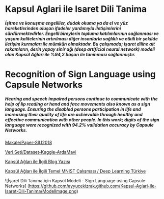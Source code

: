 # Kapsul Aglari ile Isaret Dili Tanima
##### İşitme ve konuşma engelliler, dudak okuma ya da el ve yüz hareketlerinden oluşan ifadeler yardımıyla iletişimlerini sürdürmektedirler. Engelli bireylerin topluma katılımlarının sağlanması ve yaşam kalitelerinin artırılması diğer insanlarla sağlıklı ve etkili bir şekilde iletişim kurmaları ile mümkün olmaktadır. Bu çalışmada; işaret diline ait rakamların, derin yapay sinir ağı (deep artificial neural network) modeli olan Kapsül Ağları ile **%94,2** başarı ile tanınması sağlanmıştır. 
# Recognition of Sign Language using Capsule Networks
##### Hearing and speech impaired persons continue to communicate with the help of lip reading or hand and face movements also known as a sign language. Ensuring the disabled persons participation in life and increasing their quality of life are achievable through healthy and effective communication with other people. In this work; digits of the sign language were recognized with **94.2%** validation accuracy by Capsule Networks.

[Makale/Paper-SIU2018](http://www.siu2018.org/)

[Veri Seti/Dataset-Kaggle-ArdaMavi](https://www.kaggle.com/ardamavi/sign-language-digits-dataset)

[Kapsül Ağları ile İlgili Blog Yazısı](https://medium.com/@ayyucekizrak)

[Kapsül Ağları ile İlgili Temel MNIST Çalışması / Deep Learning Türkiye](https://github.com/deeplearningturkiye/kapsul-agi-capsule-network)

![İşaret Dili Tanıma için Kapsül Modeli - Sign Language using Capsule Networks]
(https://github.com/ayyucekizrak.github.com/Kapsul-Aglari-ile-Isaret-Dili-Tanima/ModelImage.png)


